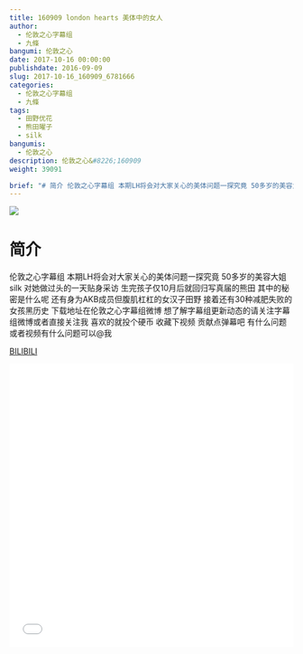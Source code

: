 ```yaml
---
title: 160909 london hearts 美体中的女人
author: 
  - 伦敦之心字幕组
  - 九條
bangumi: 伦敦之心
date: 2017-10-16 00:00:00
publishdate: 2016-09-09
slug: 2017-10-16_160909_6781666
categories: 
  - 伦敦之心字幕组
  - 九條
tags: 
  - 田野优花
  - 熊田曜子
  - silk
bangumis: 
  - 伦敦之心
description: 伦敦之心&#8226;160909
weight: 39091

brief: "# 简介 伦敦之心字幕组 本期LH将会对大家关心的美体问题一探究竟 50多岁的美容大姐silk 对她做过头的一天贴身采访 生完孩子仅10月后就回归写真届的熊田 其中的秘密是什么呢 还有身为AKB成员但腹肌杠杠的女汉子田野 接着还有30种减肥失败的女孩黑历史 下载地址在伦敦之心字幕组微博 想了解字幕组更新动态的请关注字幕组微博或者直接关注我 喜欢的就投个硬币 收藏下视频 贡献点弹幕吧 有什么问题或者视频有什么问题可以@我"
---
```


![](https://i.imgur.com/Vam96vj.jpg)

# 简介  
伦敦之心字幕组 本期LH将会对大家关心的美体问题一探究竟  50多岁的美容大姐silk 对她做过头的一天贴身采访 生完孩子仅10月后就回归写真届的熊田 其中的秘密是什么呢 还有身为AKB成员但腹肌杠杠的女汉子田野 接着还有30种减肥失败的女孩黑历史 下载地址在伦敦之心字幕组微博 想了解字幕组更新动态的请关注字幕组微博或者直接关注我 喜欢的就投个硬币 收藏下视频 贡献点弹幕吧
有什么问题或者视频有什么问题可以@我

  [BILIBILI](https://www.bilibili.com/video/av6781666/)


<div class="vcontainer">  <iframe class='video' src="//www.bilibili.com/blackboard/player.html?aid=6781666" width="100%" height="500" frameborder="0" allowfullscreen="allowfullscreen"></iframe></div>
